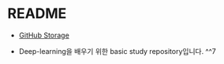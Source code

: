 # README

- [GitHub Storage](https://github.com/WegraLee/deep-learning-from-scratch)

- Deep-learning을 배우기 위한 basic study repository입니다. ^^7

